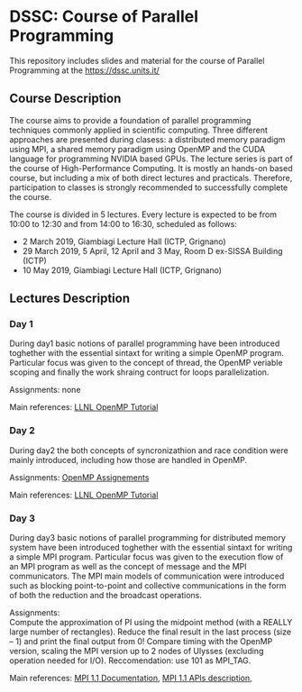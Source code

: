 # DSSC: Course of Parallel Programming 
This repository includes slides and material for the course of Parallel Programming at the https://dssc.units.it/

## Course Description 
The course aims to provide a foundation of parallel programming techniques commonly applied in scientific computing. Three different approaches are presented during clasess: a distributed memory paradigm using MPI, a shared memory paradigm using OpenMP and the CUDA language for programming NVIDIA based GPUs. The lecture series is part of the course of High-Performance Computing. It is mostly an hands-on based course, but including a mix of both direct lectures and practicals. Therefore, participation to classes is strongly recommended to successfully complete the course.

The course is divided in 5 lectures. Every lecture is expected to be from 10:00 to 12:30 and from 14:00 to 16:30, scheduled as follows:
- 2 March 2019, Giambiagi Lecture Hall (ICTP, Grignano)
- 29 March 2019, 5 April, 12 April and 3 May, Room D ex-SISSA Building (ICTP)
- 10 May 2019, Giambiagi Lecture Hall (ICTP, Grignano)  

## Lectures Description

### Day 1
During day1 basic notions of parallel programming have been introduced toghether with the essential sintaxt for writing a simple OpenMP program. Particular focus was given to the concept of thread, the OpenMP veriable scoping and finally the work shraing contruct for loops parallelization. 

Assignments: none  

Main references: [LLNL OpenMP Tutorial](https://computing.llnl.gov/tutorials/openMP/)

### Day 2
During day2 the both concepts of syncronizathion and race condition were mainly introduced, including how those are handled in OpenMP. 

Assignments: [OpenMP Assignements](https://github.com/igirotto/DSSC/blob/master/Lab/Day2/openmp_assignments.pdf)  

Main references: [LLNL OpenMP Tutorial](https://computing.llnl.gov/tutorials/openMP/)

### Day 3
During day3 basic notions of parallel programming for distributed memory system have been introduced toghether with the essential sintaxt for writing a simple MPI program. Particular focus was given to the execution flow of an MPI program as well as the concept of message and the MPI communicators. The MPI main models of communication were introduced such as blocking point-to-point and collective communications in the form of both the reduction and the broadcast operations.  

Assignments:  
Compute the approximation of PI using the midpoint method (with a REALLY large number of rectangles). Reduce the final result in the last process (size – 1) and print the final output from 0! Compare timing with the OpenMP version, scaling the MPI version up to 2 nodes of Ulysses (excluding operation needed for I/O). Reccomendation: use 101 as MPI_TAG.  

Main references: [MPI 1.1 Documentation](https://www.mpi-forum.org/docs/mpi-1.1/mpi-11-html/mpi-report.html), [MPI 1.1 APIs description](https://www.mpi-forum.org/docs/mpi-1.1/mpi-11-html/node182.html),  
